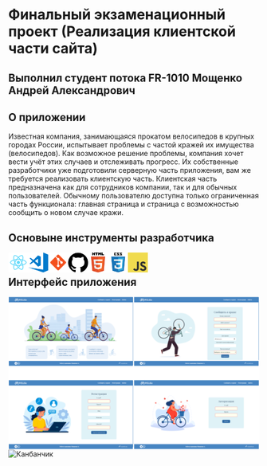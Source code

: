 # Финальный экзаменационный проект (Реализация клиентской части сайта)

## Выполнил студент потока FR-1010 Мощенко Андрей Александрович

## О приложении

Известная компания, занимающаяся прокатом велосипедов в крупных городах России, испытывает проблемы с частой кражей их имущества (велосипедов). Как возможное решение проблемы, компания хочет вести учёт этих случаев и отслеживать прогресс. Их собственные разработчики уже подготовили серверную часть приложения, вам же требуется реализовать клиентскую часть.
Клиентская часть предназначена как для сотрудников компании, так и для обычных пользователей. Обычному пользователю доступна только ограниченная часть функционала: главная страница и страница с возможностью сообщить о новом случае кражи.

## Основыне инструменты разработчика

<img align="left" alt="React" width="40px" src="https://github.com/AndrewMosh/AndrewMosh/blob/main/icons/react.png"/>
<img align="left" alt="VS" width="40px" src="https://github.com/AndrewMosh/AndrewMosh/blob/main/icons/vs-code.png"/>
<img align="left" alt="Git" width="40px" src="https://github.com/AndrewMosh/AndrewMosh/blob/main/icons/git.png"/>
<img align="left" alt="GitHub" width="40px" src="https://github.com/AndrewMosh/AndrewMosh/blob/main/icons/github.png"/>
<img align="left" alt="HTML5" width="40px" src="https://github.com/AndrewMosh/AndrewMosh/blob/main/icons/html5.png"/>
<img align="left" alt="СSS3" width="40px" src="https://github.com/AndrewMosh/AndrewMosh/blob/main/icons/css3.png"/>
<img align="left" alt="JS" width="40px" src="https://github.com/AndrewMosh/AndrewMosh/blob/main/icons/javascript.png"/>

<br/>

## Интерфейс приложения

<img align="center" alt="Канбанчик" src="https://github.com/AndrewMosh/Final-project-exam-/blob/master/src/Components/assets/welik1.png">
<img align="center" alt="Канбанчик" src="https://github.com/AndrewMosh/Final-project-exam-/blob/master/src/Components/assets/welik2.png>
<img align="center" alt="Канбанчик" src="https://github.com/AndrewMosh/Final-project-exam-/blob/master/src/Components/assets/welik3.png">
